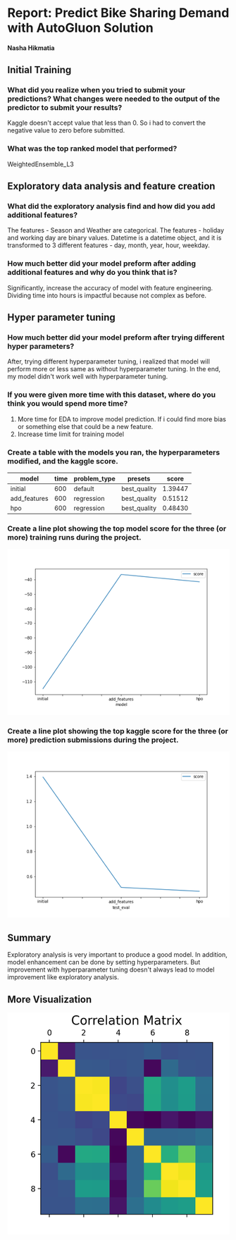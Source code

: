 # Report: Predict Bike Sharing Demand with AutoGluon Solution
#### Nasha Hikmatia

## Initial Training
### What did you realize when you tried to submit your predictions? What changes were needed to the output of the predictor to submit your results?
Kaggle doesn't accept value that less than 0. So i had to convert the negative value to zero before submitted.

### What was the top ranked model that performed?
WeightedEnsemble_L3

## Exploratory data analysis and feature creation
### What did the exploratory analysis find and how did you add additional features?
The features - Season and Weather are categorical.
The features - holiday and working day are binary values.
Datetime is a datetime object, and it is transformed to 3 different features - day, month, year, hour, weekday.

### How much better did your model preform after adding additional features and why do you think that is?
Significantly, increase the accuracy of model with feature engineering. Dividing time into hours is impactful because not complex as before.

## Hyper parameter tuning
### How much better did your model preform after trying different hyper parameters?
After, trying different hyperparameter tuning, i realized that model will perform more or less same as without hyperparameter tuning. In the end, my model didn't work well with hyperparameter tuning. 

### If you were given more time with this dataset, where do you think you would spend more time?
1. More time for EDA to improve model prediction. If i could find more bias or something else that could be a new feature.
2. Increase time limit for training model

### Create a table with the models you ran, the hyperparameters modified, and the kaggle score.
|model|time|problem_type|presets|score|
|--|--|--|--|--|
|initial|600|default|best_quality|1.39447|
|add_features|600|regression|best_quality|0.51512|
|hpo|600|regression|best_quality|0.48430|

### Create a line plot showing the top model score for the three (or more) training runs during the project.

![model_train_score.png](model_train_score.png)

### Create a line plot showing the top kaggle score for the three (or more) prediction submissions during the project.

![model_test_score.png](model_test_score.png)

## Summary
Exploratory analysis is very important to produce a good model. In addition, model enhancement can be done by setting hyperparameters. But improvement with hyperparameter tuning doesn't always lead to model improvement like exploratory analysis.

## More Visualization
![correlation.png](correlation.png)
